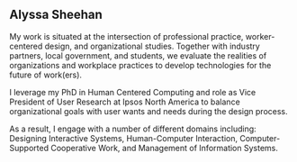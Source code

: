 
## Alyssa Sheehan

My work is situated at the intersection of professional practice, worker-centered design, and organizational studies. Together with industry partners, local government, and students, we evaluate the realities of organizations and workplace practices to develop technologies for the future of work(ers).

I leverage my PhD in Human Centered Computing and role as Vice President of User Research at Ipsos North America to balance organizational goals with user wants and needs during the design process.

As a result, I engage with a number of different domains including: Designing Interactive Systems, Human-Computer Interaction, Computer-Supported Cooperative Work, and Management of Information Systems.



